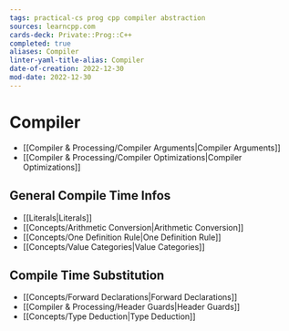 ```yaml
---
tags: practical-cs prog cpp compiler abstraction
sources: learncpp.com
cards-deck: Private::Prog::C++
completed: true
aliases: Compiler
linter-yaml-title-alias: Compiler
date-of-creation: 2022-12-30
mod-date: 2022-12-30
---
```


# Compiler
- [[Compiler & Processing/Compiler Arguments|Compiler Arguments]]
- [[Compiler & Processing/Compiler Optimizations|Compiler Optimizations]]

## General Compile Time Infos
- [[Literals|Literals]]
- [[Concepts/Arithmetic Conversion|Arithmetic Conversion]]
- [[Concepts/One Definition Rule|One Definition Rule]]
- [[Concepts/Value Categories|Value Categories]]

## Compile Time Substitution
- [[Concepts/Forward Declarations|Forward Declarations]]
- [[Compiler & Processing/Header Guards|Header Guards]]
- [[Concepts/Type Deduction|Type Deduction]]
